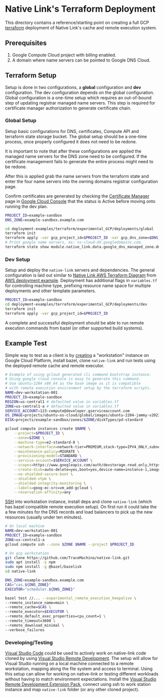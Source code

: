 # Native Link's Terraform Deployment
This directory contains a reference/starting point on creating a full GCP
[terraform](https://www.terraform.io/downloads) deployment of Native Link's
cache and remote execution system.

## Prerequisites

1. Google Compute Cloud project with billing enabled.
2. A domain where name servers can be pointed to Google DNS Cloud.

## Terraform Setup

Setup is done in two configurations, a **global** configuration and **dev**
configuration. The dev configuration depends on the global configuration.
Global configuration is a one-time setup which requires an out-of-bound step
of updating registrar managed name servers. This step is required for
certificate manager authorization to generate certificate chain.

### Global Setup

Setup basic configurations for DNS, certificates, Compute API and terraform
state storage bucket. The global setup should be a one-time process, once
properly configured it does not need to be redone.

It is important to note that after these configurations are applied the
managed name servers for the DNS zone need to be configured. If the certificate
management fails to generate the entire process might need to be redone.

After this is applied grab the name servers from the terraform state and enter
the four name servers into the owning domains registrar configuration page.

Confirm certificates are generated by checking the
[Certificate Manager](https://cloud.google.com/certificate-manager/docs/overview)
page in [Google Cloud Console](https://console.cloud.google.com) that the status
is Active before moving onto running the dev plan.

```sh
PROJECT_ID=example-sandbox
DNS_ZONE=example-sandbox.example.com

cd deployment-examples/terraform/experimental_GCP/deployments/global
terraform init
terraform apply -var gcp_project_id=$PROJECT_ID -var gcp_dns_zone=$DNS_ZONE
# Print google name servers, ex: ns-cloud-XX.googledomains.com.
terraform state show module.native_link.data.google_dns_managed_zone.dns_zone
```

### Dev Setup

Setup and deploy the `native-link` servers and dependencies. The general
configuration is laid out similar to
[Native Link AWS Terraform Diagram](https://user-images.githubusercontent.com/1831202/176286845-ff683266-3f23-489c-b58a-3eda49e484be.png)
from
[AWS deployment example](https://github.com/TraceMachina/native-link/blob/main/deployment-examples/terraform/experimental_AWS/README.md).
Deployment has additional flags in `variables.tf` for controlling machine
type, prefixing resource name space for multiple deployments and other
template parameters.

```sh
PROJECT_ID=example-sandbox
cd deployment-examples/terraform/experimental_GCP/deployments/dev
terraform init
terraform apply -var gcp_project_id=$PROJECT_ID
```

A complete and successful deployment should be able to run remote execution
commands from bazel (or other supported build systems).

## Example Test

Simple way to test as a client is by
[creating](https://cloud.google.com/sdk/gcloud/reference/compute/instances/create)
a "workstation" instance on Google Cloud Platform, install bazel, clone
`native-link` and run tests using the deployed remote cache and remote executor.

```sh
# Example of using gcloud generated cli command bootstrap instance.
# Using google cloud console is easy to generate this command.
# Use ubuntu-2204 x86_64 as the base image as it is compatible
# with remote execution environment setup by the terraform scripts.
NAME=dev-workstation-001
PROJECT_ID=example-sandbox
REGION=us-central1 # defaulted value in variables.tf
ZONE=us-central1-a # defaulted value in variables.tf
SERVICE_ACCOUNT=123-compute@developer.gserviceaccount.com
OS_IMAGE=projects/ubuntu-os-cloud/global/images/ubuntu-2204-jammy-v20231201
DISK=projects/example-sandbox/zones/$ZONE/diskTypes/pd-standard

gcloud compute instances create $NAME \
    --project=$PROJECT_ID \
    --zone=$ZONE \
    --machine-type=e2-standard-8 \
    --network-interface=network-tier=PREMIUM,stack-type=IPV4_ONLY,subnet=default \
    --maintenance-policy=MIGRATE \
    --provisioning-model=STANDARD \
    --service-account=$SERVICE_ACCOUNT \
    --scopes=https://www.googleapis.com/auth/devstorage.read_only,https://www.googleapis.com/auth/logging.write,https://www.googleapis.com/auth/monitoring.write,https://www.googleapis.com/auth/servicecontrol,https://www.googleapis.com/auth/service.management.readonly,https://www.googleapis.com/auth/trace.append \
    --create-disk=auto-delete=yes,boot=yes,device-name=instance-1,image=${OS_IMAGE},mode=rw,size=30,type=$DISK \
    --no-shielded-secure-boot \
    --shielded-vtpm \
    --shielded-integrity-monitoring \
    --labels=goog-ec-src=vm_add-gcloud \
    --reservation-affinity=any
```

[SSH](https://cloud.google.com/sdk/gcloud/reference/compute/ssh) into workstation
instance, install deps and clone `native-link` (which has bazel compatible remote
execution setup). On first run it could take the a few minutes for the DNS records
and load balancers to pick up the new resources (usually under ten minutes).

```sh
# On local machine
NAME=dev-workstation-001
PROJECT_ID=example-sandbox
ZONE=us-central1-a
gcloud compute ssh --zone $ZONE $NAME --project $PROJECT_ID

# On gcp workstation
git clone https://github.com/TraceMachina/native-link.git
sudo apt install -y npm
sudo npm install -g @bazel/bazelisk
cd native-link

DNS_ZONE=example-sandbox.example.com
CAS="cas.${DNS_ZONE}"
EXECUTOR="scheduler.${DNS_ZONE}"

bazel test //... --experimental_remote_execution_keepalive \
--remote_instance_name=main \
--remote_cache=$CAS \
--remote_executor=$EXECUTOR \
--remote_default_exec_properties=cpu_count=1 \
--remote_timeout=3600 \
--remote_download_minimal \
--verbose_failures
```

### Developing/Testing

[Visual Studio Code](https://code.visualstudio.com/) could be used to actively
work on native-link code cloned by using
[Visual Studio Remote Development](https://code.visualstudio.com/docs/remote/remote-overview).
The setup will allow for Visual Studio running on a local machine connected to
a remote workstation, mapping along the file system and access to terminal.
Using this setup can allow for working on native-link or testing different
workloads without having to match environment expectations. Install the
[Visual Studio Remote Development Extension Pack](https://marketplace.visualstudio.com/items?itemName=ms-vscode-remote.vscode-remote-extensionpack),
connect using ssh to work station instance and map `native-link` folder
(or any other cloned project).
